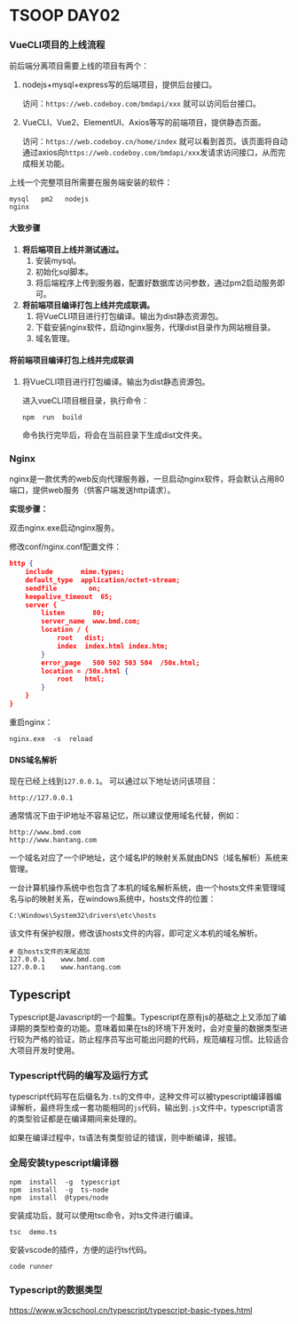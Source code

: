 # TSOOP DAY02

### VueCLI项目的上线流程

前后端分离项目需要上线的项目有两个：

1. nodejs+mysql+express写的后端项目，提供后台接口。

   访问：`https://web.codeboy.com/bmdapi/xxx` 就可以访问后台接口。  

2. VueCLI、Vue2、ElementUI、Axios等写的前端项目，提供静态页面。

   访问：`https://web.codeboy.cn/home/index` 就可以看到首页。该页面将自动通过axios向`https://web.codeboy.com/bmdapi/xxx`发请求访问接口，从而完成相关功能。

上线一个完整项目所需要在服务端安装的软件：

```
mysql   pm2   nodejs   
nginx
```

#### 大致步骤

1. **将后端项目上线并测试通过。**
   1. 安装mysql。
   2. 初始化sql脚本。
   3. 将后端程序上传到服务器，配置好数据库访问参数，通过pm2启动服务即可。
2. **将前端项目编译打包上线并完成联调。** 
   1. 将VueCLI项目进行打包编译。输出为dist静态资源包。
   2. 下载安装nginx软件，启动nginx服务，代理dist目录作为网站根目录。
   3. 域名管理。



#### 将前端项目编译打包上线并完成联调

1. 将VueCLI项目进行打包编译。输出为dist静态资源包。

   进入vueCLI项目根目录，执行命令：

   ```shell
   npm  run  build
   ```

   命令执行完毕后，将会在当前目录下生成dist文件夹。



### Nginx

nginx是一款优秀的web反向代理服务器，一旦启动nginx软件，将会默认占用80端口，提供web服务（供客户端发送http请求）。 

**实现步骤：**

双击nginx.exe启动nginx服务。

修改conf/nginx.conf配置文件：

```JSON
http {
    include       mime.types;
    default_type  application/octet-stream;
    sendfile        on;
    keepalive_timeout  65;
    server {
        listen       80;
        server_name  www.bmd.com;
        location / {
            root   dist;
            index  index.html index.htm;
        }
        error_page   500 502 503 504  /50x.html;
        location = /50x.html {
            root   html;
        }
    }
}
```

重启nginx：

`nginx.exe  -s  reload`



#### DNS域名解析

现在已经上线到`127.0.0.1`。 可以通过以下地址访问该项目：

```
http://127.0.0.1
```

通常情况下由于IP地址不容易记忆，所以建议使用域名代替，例如：

```
http://www.bmd.com
http://www.hantang.com
```

一个域名对应了一个IP地址，这个域名IP的映射关系就由DNS（域名解析）系统来管理。

一台计算机操作系统中也包含了本机的域名解析系统，由一个hosts文件来管理域名与ip的映射关系，在windows系统中，hosts文件的位置：

```
C:\Windows\System32\drivers\etc\hosts
```

该文件有保护权限，修改该hosts文件的内容，即可定义本机的域名解析。

```
# 在hosts文件的末尾追加
127.0.0.1    www.bmd.com
127.0.0.1    www.hantang.com
```



## Typescript

Typescript是Javascript的一个超集。Typescript在原有js的基础之上又添加了编译期的类型检查的功能。意味着如果在ts的环境下开发时，会对变量的数据类型进行较为严格的验证，防止程序员写出可能出问题的代码，规范编程习惯。比较适合大项目开发时使用。

### Typescript代码的编写及运行方式

typescript代码写在后缀名为`.ts`的文件中，这种文件可以被typescript编译器编译解析，最终将生成一套功能相同的`js`代码，输出到`.js`文件中，typescript语言的类型验证都是在编译期间来处理的。

如果在编译过程中，ts语法有类型验证的错误，则中断编译，报错。

### 全局安装typescript编译器

```shell
npm  install  -g  typescript
npm  install  -g  ts-node
npm  install  @types/node
```

安装成功后，就可以使用tsc命令，对ts文件进行编译。

```
tsc  demo.ts
```

安装vscode的插件，方便的运行ts代码。

```
code runner
```

### Typescript的数据类型

https://www.w3cschool.cn/typescript/typescript-basic-types.html










